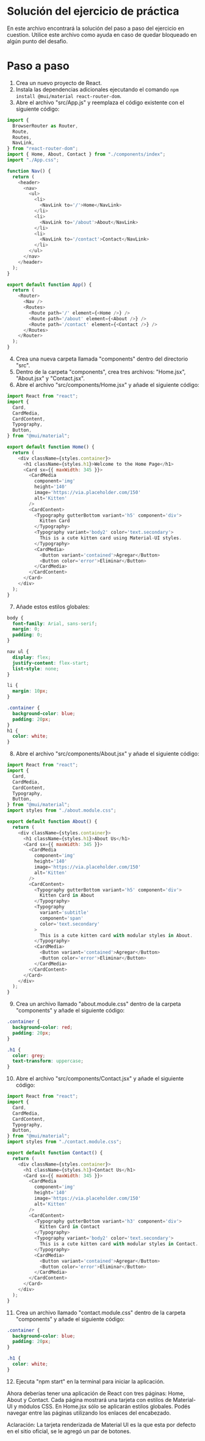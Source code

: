 
# Solución del ejercicio de práctica
En este archivo encontrará la solución del paso a paso del ejercicio en cuestion. Utilice este archivo como ayuda en caso de quedar bloqueado en algún punto del desafio.

# Paso a paso

1. Crea un nuevo proyecto de React.
2. Instala las dependencias adicionales ejecutando el comando <code>npm install @mui/material react-router-dom</code>.
3. Abre el archivo "src/App.js" y reemplaza el código existente con el siguiente código:

```js
import {
  BrowserRouter as Router,
  Route,
  Routes,
  NavLink,
} from "react-router-dom";
import { Home, About, Contact } from "./components/index";
import "./App.css";

function Nav() {
  return (
    <header>
      <nav>
        <ul>
          <li>
            <NavLink to='/'>Home</NavLink>
          </li>
          <li>
            <NavLink to='/about'>About</NavLink>
          </li>
          <li>
            <NavLink to='/contact'>Contact</NavLink>
          </li>
        </ul>
      </nav>
    </header>
  );
}

export default function App() {
  return (
    <Router>
      <Nav />
      <Routes>
        <Route path='/' element={<Home />} />
        <Route path='/about' element={<About />} />
        <Route path='/contact' element={<Contact />} />
      </Routes>
    </Router>
  );
}
```

4. Crea una nueva carpeta llamada "components" dentro del directorio "src".
5. Dentro de la carpeta "components", crea tres archivos: "Home.jsx", "About.jsx" y "Contact.jsx".
6. Abre el archivo "src/components/Home.jsx" y añade el siguiente código:

```js
import React from "react";
import {
  Card,
  CardMedia,
  CardContent,
  Typography,
  Button,
} from "@mui/material";

export default function Home() {
  return (
    <div className={styles.container}>
      <h1 className={styles.h1}>Welcome to the Home Page</h1>
      <Card sx={{ maxWidth: 345 }}>
        <CardMedia
          component='img'
          height='140'
          image='https://via.placeholder.com/150'
          alt='Kitten'
        />
        <CardContent>
          <Typography gutterBottom variant='h5' component='div'>
            Kitten Card
          </Typography>
          <Typography variant='body2' color='text.secondary'>
            This is a cute kitten card using Material-UI styles.
          </Typography>
          <CardMedia>
            <Button variant='contained'>Agregar</Button>
            <Button color='error'>Eliminar</Button>
          </CardMedia>
        </CardContent>
      </Card>
    </div>
  );
}
```

7. Añade estos estilos globales:

```css
body {
  font-family: Arial, sans-serif;
  margin: 0;
  padding: 0;
}

nav ul {
  display: flex;
  justify-content: flex-start;
  list-style: none;
}

li {
  margin: 10px;
}

.container {
  background-color: blue;
  padding: 20px;
}
h1 {
  color: white;
}
```

8. Abre el archivo "src/components/About.jsx" y añade el siguiente código:

```js
import React from "react";
import {
  Card,
  CardMedia,
  CardContent,
  Typography,
  Button,
} from "@mui/material";
import styles from "./about.module.css";

export default function About() {
  return (
    <div className={styles.container}>
      <h1 className={styles.h1}>About Us</h1>
      <Card sx={{ maxWidth: 345 }}>
        <CardMedia
          component='img'
          height='140'
          image='https://via.placeholder.com/150'
          alt='Kitten'
        />
        <CardContent>
          <Typography gutterBottom variant='h5' component='div'>
            Kitten Card in About
          </Typography>
          <Typography
            variant='subtitle'
            component='span'
            color='text.secondary'
          >
            This is a cute kitten card with modular styles in About.
          </Typography>
          <CardMedia>
            <Button variant='contained'>Agregar</Button>
            <Button color='error'>Eliminar</Button>
          </CardMedia>
        </CardContent>
      </Card>
    </div>
  );
}
```

9. Crea un archivo llamado "about.module.css" dentro de la carpeta "components" y añade el siguiente código:

```css
.container {
  background-color: red;
  padding: 20px;
}

.h1 {
  color: grey;
  text-transform: uppercase;
}
```

10. Abre el archivo "src/components/Contact.jsx" y añade el siguiente código:

```js
import React from "react";
import {
  Card,
  CardMedia,
  CardContent,
  Typography,
  Button,
} from "@mui/material";
import styles from "./contact.module.css";

export default function Contact() {
  return (
    <div className={styles.container}>
      <h1 className={styles.h1}>Contact Us</h1>
      <Card sx={{ maxWidth: 345 }}>
        <CardMedia
          component='img'
          height='140'
          image='https://via.placeholder.com/150'
          alt='Kitten'
        />
        <CardContent>
          <Typography gutterBottom variant='h3' component='div'>
            Kitten Card in Contact
          </Typography>
          <Typography variant='body2' color='text.secondary'>
            This is a cute kitten card with modular styles in Contact.
          </Typography>
          <CardMedia>
            <Button variant='contained'>Agregar</Button>
            <Button color='error'>Eliminar</Button>
          </CardMedia>
        </CardContent>
      </Card>
    </div>
  );
}
```

11. Crea un archivo llamado "contact.module.css" dentro de la carpeta "components" y añade el siguiente código:

```css
.container {
  background-color: blue;
  padding: 20px;
}

.h1 {
  color: white;
}
```

12. Ejecuta "npm start" en la terminal para iniciar la aplicación.

Ahora deberías tener una aplicación de React con tres páginas: Home, About y Contact. Cada página mostrará una tarjeta con estilos de Material-UI y módulos CSS. En Home.jsx sólo se aplicarán estilos globales. Podés navegar entre las páginas utilizando los enlaces del encabezado.

Aclaración: La tarjeta renderizada de Material UI es la que esta por defecto en el sitio oficial, se le agregó un par de botones.
